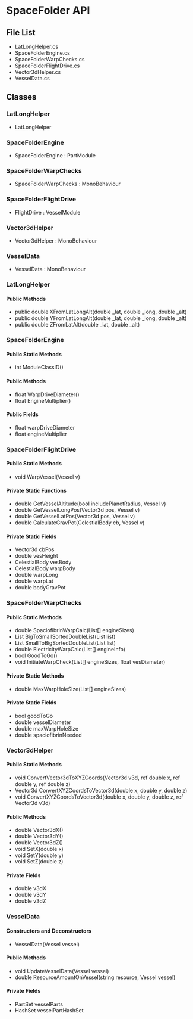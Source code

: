 # SpaceFolder API
## File List
* LatLongHelper.cs
* SpaceFolderEngine.cs
* SpaceFolderWarpChecks.cs
* SpaceFolderFlightDrive.cs
* Vector3dHelper.cs
* VesselData.cs

## Classes
### LatLongHelper
* LatLongHelper
### SpaceFolderEngine
* SpaceFolderEngine : PartModule
### SpaceFolderWarpChecks
* SpaceFolderWarpChecks : MonoBehaviour
### SpaceFolderFlightDrive
* FlightDrive : VesselModule
### Vector3dHelper
* Vector3dHelper : MonoBehaviour
### VesselData
* VesselData : MonoBehaviour

### LatLongHelper
#### Public Methods
* public double XFromLatLongAlt(double _lat, double _long, double _alt)
* public double YFromLatLongAlt(double _lat, double _long, double _alt)
* public double ZFromLatAlt(double _lat, double _alt)

### SpaceFolderEngine
#### Public Static Methods
* int ModuleClassID()

#### Public Methods
* float WarpDriveDiameter()
* float EngineMultiplier()

#### Public Fields
* float warpDriveDiameter
* float engineMultiplier

### SpaceFolderFlightDrive
#### Public Static Methods
* void WarpVessel(Vessel v)

#### Private Static Functions
* double GetVesselAltitude(bool includePlanetRadius, Vessel v)
* double GetVesselLongPos(Vector3d pos, Vessel v)
* double GetVesselLatPos(Vector3d pos, Vessel v)
* double CalculateGravPot(CelestialBody cb, Vessel v)

#### Private Static Fields
* Vector3d cbPos
* double vesHeight
* CelestialBody vesBody
* CelestialBody warpBody
* double warpLong
* double warpLat
* double bodyGravPot

### SpaceFolderWarpChecks
#### Public Static Methods
* double SpaciofibrinWarpCalc(List<double>[] engineSizes)
* List<double> BigToSmallSortedDoubleList(List<double> list)
* List<double> SmallToBigSortedDoubleList(List<double> list)
* double ElectricityWarpCalc(List<double>[] engineInfo)
* bool GoodToGo()
* void InitiateWarpCheck(List<double>[] engineSizes, float vesDiameter)

#### Private Static Methods
* double MaxWarpHoleSize(List<double>[] engineSizes)

#### Private Static Fields
* bool goodToGo
* double vesselDiameter
* double maxWarpHoleSize
* double spaciofibrinNeeded

### Vector3dHelper
#### Public Static Methods
* void ConvertVector3dToXYZCoords(Vector3d v3d, ref double x, ref double y, ref double z)
* Vector3d ConvertXYZCoordsToVector3d(double x, double y, double z)
* void ConvertXYZCoordsToVector3d(double x, double y, double z, ref Vector3d v3d)

#### Public Methods
* double Vector3dX()
* double Vector3dY()
* double Vector3dZ()
* void SetX(double x)
* void SetY(double y)
* void SetZ(double z)

#### Private Fields
* double v3dX
* double v3dY
* double v3dZ

### VesselData
#### Constructors and Deconstructors
* VesselData(Vessel vessel)

#### Public Methods
* void UpdateVesselData(Vessel vessel)
* double ResourceAmountOnVessel(string resource, Vessel vessel)

#### Private Fields
* PartSet vesselParts
* HashSet<Part> vesselPartHashSet
